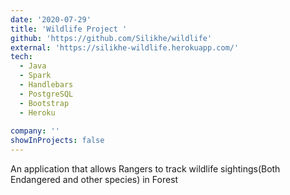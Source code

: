```yaml
---
date: '2020-07-29'
title: 'Wildlife Project '
github: 'https://github.com/Silikhe/wildlife'
external: 'https://silikhe-wildlife.herokuapp.com/'
tech:
  - Java
  - Spark
  - Handlebars
  - PostgreSQL
  - Bootstrap
  - Heroku
  
company: ''
showInProjects: false
---
```


An application that allows Rangers to track wildlife sightings(Both Endangered and other species) in Forest
